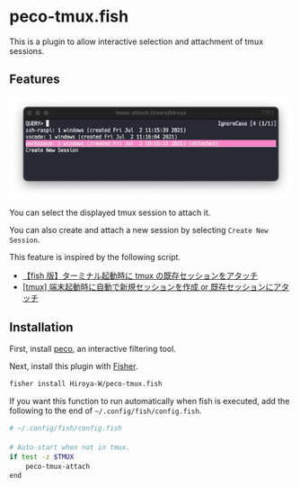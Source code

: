 # peco-tmux.fish

This is a plugin to allow interactive selection and attachment of tmux sessions.

## Features

![](images/feature.png)

You can select the displayed tmux session to attach it.

You can also create and attach a new session by selecting `Create New Session`.

This feature is inspired by the following script.


- [【fish 版】ターミナル起動時に tmux の既存セッションをアタッチ](https://qiita.com/mkeeda/items/c5fa878436f1cc957892)
- [[tmux] 端末起動時に自動で新規セッションを作成 or 既存セッションにアタッチ](https://qiita.com/ssh0/items/a9956a74bff8254a606a)

## Installation

First, install [peco](https://github.com/peco/peco), an interactive filtering tool.

Next, install this plugin with [Fisher](https://github.com/jorgebucaran/fisher).

```sh
fisher install Hiroya-W/peco-tmux.fish
```

If you want this function to run automatically when fish is executed, add the following to the end of `~/.config/fish/config.fish`.

```sh
# ~/.config/fish/config.fish

# Auto-start when not in tmux.
if test -z $TMUX
    peco-tmux-attach
end
```
